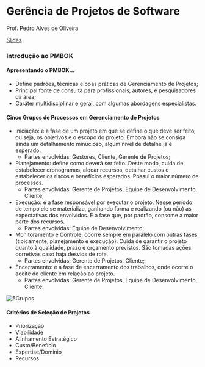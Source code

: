 # Gerência de Projetos de Software

Prof. Pedro Alves de Oliveira

[Slides](http://webdav.sistemas.pucminas.br:8080/webdav/sistemas/sga/20152/965396_Introdu%C3%A7%C3%A3o%20%C3%A0%20GPS%20-%20PMBOK.pdf)

### Introdução ao PMBOK

#### Apresentando o PMBOK...
- Define padrões, técnicas e boas práticas de Gerenciamento de Projetos;
- Principal fonte de consulta para profissionais, autores, e pesquisadores da área;
- Caráter multidisciplinar e geral, com algumas abordagens especialistas.

#### Cinco Grupos de Processos em Gerenciamento de Projetos
- Iniciação: é a fase de um projeto em que se define o que deve ser feito, ou seja, os objetivos e o escopo do projeto. Embora não se consiga ainda um detalhamento minucioso, algum nível de detalhe já é esperado. 
    + Partes envolvidas: Gestores, Cliente, Gerente de Projetos;
- Planejamento: define como deverá ser feito. Deste modo, cuida de estabelecer cronogramas, alocar recursos, detalhar custos e estabelecer os riscos e benefícios esperados. Possui o maior número de processos. 
    + Partes envolvidas: Gerente de Projetos, Equipe de Desenvolvimento, Cliente;
- Execução: é a fase responsável por executar o projeto. Nesse período de tempo ele se materializa, ganhando forma e realizando (ou não) as expectativas dos envolvidos. É a fase que, por padrão, consome a maior parte dos recursos.  
    + Partes envolvidas: Equipe de Desenvolvimento;
- Monitoramento e Controle: ocorre sempre em paralelo com outras fases (tipicamente, planejamento e execução). Cuida de garantir o projeto quanto à qualidade, prazo e orçamento previstos. São tomadas ações corretivas caso haja desvios de rota. 
    + Partes envolvidas: Gerente de Projetos, Cliente;
- Encerramento: é a fase de encerramento dos trabalhos, onde ocorre o aceite do cliente em relação ao projeto. 
    + Partes envolvidas: Gerente de Projetos, Equipe de Desenvolvimento, Cliente.

![5Grupos](https://cloud.githubusercontent.com/assets/1865456/17795162/56d160f2-658c-11e6-801a-cc4ffdcb9ad7.png)

#### Critérios de Seleção de Projetos
- Priorização 
- Viabilidade
- Alinhamento Estratégico
- Custo/Benefício
- Expertise/Domínio
- Recursos



